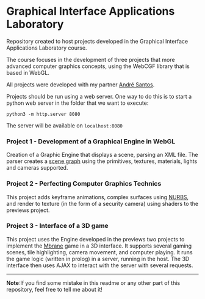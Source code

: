 # Graphical Interface Applications Laboratory

Repository created to host projects developed in the Graphical Interface Applications Laboratory course.

The course focuses in the development of three projects that more advanced computer graphics concepts, using the WebCGF library that is based in WebGL.

All projects were developed with my partner [André Santos](https://github.com/AndreLopesSantos).

Projects should be run using a web server. One way to do this is to start a python web server in the folder that we want to execute:

```
python3 -m http.server 8080
```

The server will be available on `localhost:8080`

### Project 1 - Development of a Graphical Engine in WebGL

Creation of a Graphic Engine that displays a scene, parsing an XML file. The parser creates a [scene graph](https://en.wikipedia.org/wiki/Scene_graph#Scene_graphs_in_games_and_3D_applications) using the primitives, textures, materials, lights and cameras supported. 

### Project 2 - Perfecting Computer Graphics Technics

This project adds keyframe animations, complex surfaces using [NURBS](https://en.wikipedia.org/wiki/Non-uniform_rational_B-spline), and render to texture (in the form of a security camera) using shaders to the previews project.

### Project 3 - Interface of a 3D game

This project uses the Engine developed in the previews two projects to implement the [Mbrane](https://github.com/leonardofmoura/Logic_Programming/tree/master/Projects/Mbrane) game in a 3D interface. It supports several gaming scenes, tile highlighting, camera movement, and computer playing. It runs the game logic (written in prolog) in a server, running in the host. The 3D interface then uses AJAX to interact with the server with several requests.

---

**Note**:If you find some mistake in this readme or any other part of this repository, feel free to tell me about it!